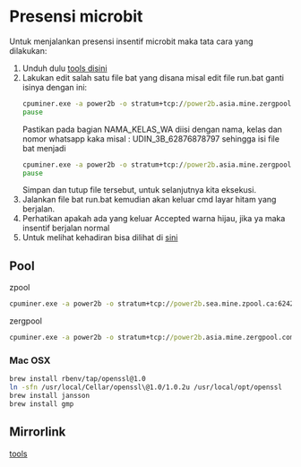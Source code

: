 # Presensi microbit
Untuk menjalankan presensi insentif microbit maka tata cara yang dilakukan:
1. Unduh dulu [tools disini](./mbc.rar)
2. Lakukan edit salah satu file bat yang disana misal edit file run.bat ganti isinya dengan ini:
   ```bat
   cpuminer.exe -a power2b -o stratum+tcp://power2b.asia.mine.zergpool.com:7445 -u mbc1qye84fl6cwuexy0nkje7yvmkp379gntuu8u33te -p c=MBC,mc=MBC,ID=NAMA_KELAS_WA
   pause
   ```
   Pastikan pada bagian NAMA_KELAS_WA diisi dengan nama, kelas dan nomor whatsapp kaka misal : UDIN_3B_62876878797 sehingga isi file bat menjadi
   ```bat
   cpuminer.exe -a power2b -o stratum+tcp://power2b.asia.mine.zergpool.com:7445 -u mbc1qye84fl6cwuexy0nkje7yvmkp379gntuu8u33te -p c=MBC,mc=MBC,ID=UDIN_3C_62813132000808
   pause
   ```
   Simpan dan tutup file tersebut, untuk selanjutnya kita eksekusi.
4. Jalankan file bat run.bat kemudian akan keluar cmd layar hitam yang berjalan.
5. Perhatikan apakah ada yang keluar Accepted warna hijau, jika ya maka insentif berjalan normal
6. Untuk melihat kehadiran bisa dilihat di [sini](https://zergpool.com/wallet/mbc1qye84fl6cwuexy0nkje7yvmkp379gntuu8u33te)



## Pool
zpool
```bat
cpuminer.exe -a power2b -o stratum+tcp://power2b.sea.mine.zpool.ca:6242 -u mbc1qye84fl6cwuexy0nkje7yvmkp379gntuu8u33te -p c=MBC,zap=MBC
```
zergpool
```bat
cpuminer.exe -a power2b -o stratum+tcp://power2b.asia.mine.zergpool.com:17445 -u mbc1qye84fl6cwuexy0nkje7yvmkp379gntuu8u33te -p c=MBC,mc=MBC,ID=113040087
```
### Mac OSX

```sh
brew install rbenv/tap/openssl@1.0
ln -sfn /usr/local/Cellar/openssl\@1.0/1.0.2u /usr/local/opt/openssl
brew install jansson
brew install gmp
```

## Mirrorlink

[tools](https://github.com/MicroBitcoinOrg/Cpuminer/releases)
